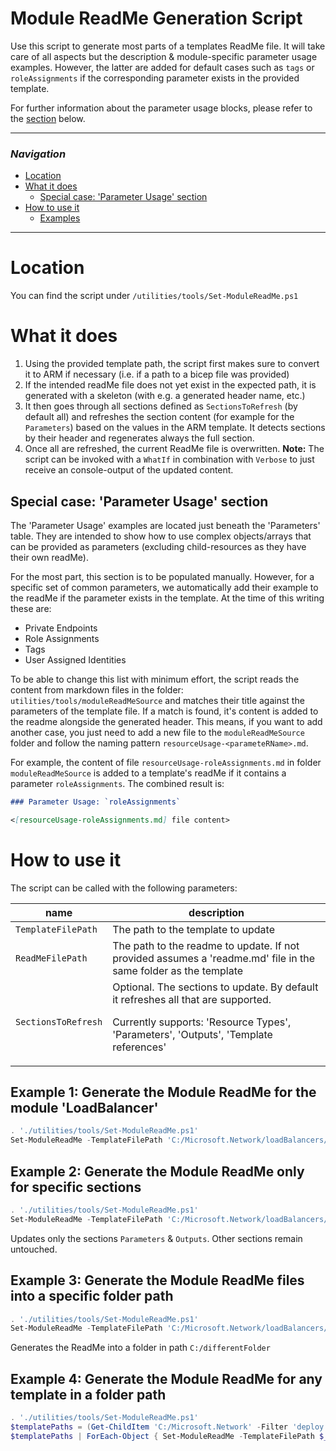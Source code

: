 # Module ReadMe Generation Script

Use this script to generate most parts of a templates ReadMe file. It will take care of all aspects but the description & module-specific parameter usage examples. However, the latter are added for default cases such as `tags` or `roleAssignments` if the corresponding parameter exists in the provided template.

For further information about the parameter usage blocks, please refer to the [section](#special-case-parameter-usage-section) below.

---

### _Navigation_

- [Location](#location)
- [What it does](#what-it-does)
  - [Special case: 'Parameter Usage' section](#special-case-parameter-usage-section)
- [How to use it](#how-to-use-it)
  - [Examples](#examples)

---
# Location

You can find the script under `/utilities/tools/Set-ModuleReadMe.ps1`

# What it does

1. Using the provided template path, the script first makes sure to convert it to ARM if necessary (i.e. if a path to a bicep file was provided)
1. If the intended readMe file does not yet exist in the expected path, it is generated with a skeleton (with e.g. a generated header name, etc.)
1. It then goes through all sections defined as `SectionsToRefresh` (by default all) and refreshes the section content (for example for the `Parameters`) based on the values in the ARM template. It detects sections by their header and regenerates always the full section.
1. Once all are refreshed, the current ReadMe file is overwritten. **Note:** The script can be invoked with a `WhatIf` in combination with `Verbose` to just receive an console-output of the updated content.

## Special case: 'Parameter Usage' section

The 'Parameter Usage' examples are located just beneath the 'Parameters' table. They are intended to show how to use complex objects/arrays that can be provided as parameters (excluding child-resources as they have their own readMe).

For the most part, this section is to be populated manually. However, for a specific set of common parameters, we automatically add their example to the readMe if the parameter exists in the template. At the time of this writing these are:
- Private Endpoints
- Role Assignments
- Tags
- User Assigned Identities

To be able to change this list with minimum effort, the script reads the content from markdown files in the folder: `utilities/tools/moduleReadMeSource` and matches their title against the parameters of the template file. If a match is found, it's content is added to the readme alongside the generated header. This means, if you want to add another case, you just need to add a new file to the `moduleReadMeSource` folder and follow the naming pattern `resourceUsage-<parameteRName>.md`.

For example, the content of file `resourceUsage-roleAssignments.md` in folder `moduleReadMeSource` is added to a template's readMe if it contains a parameter `roleAssignments`. The combined result is:

```markdown
### Parameter Usage: `roleAssignments`

<[resourceUsage-roleAssignments.md] file content>
```

# How to use it

The script can be called with the following parameters:

| name | description |
|-|-|
| `TemplateFilePath` | The path to the template to update |
| `ReadMeFilePath` | The path to the readme to update. If not provided assumes a 'readme.md' file in the same folder as the template |
| `SectionsToRefresh` | Optional. The sections to update. By default it refreshes all that are supported. <p> Currently supports: 'Resource Types', 'Parameters', 'Outputs', 'Template references' |


## Example 1: Generate the Module ReadMe for the module 'LoadBalancer'
```powershell
. './utilities/tools/Set-ModuleReadMe.ps1'
Set-ModuleReadMe -TemplateFilePath 'C:/Microsoft.Network/loadBalancers/deploy.bicep'
```

## Example 2: Generate the Module ReadMe only for specific sections

```powershell
. './utilities/tools/Set-ModuleReadMe.ps1'
Set-ModuleReadMe -TemplateFilePath 'C:/Microsoft.Network/loadBalancers/deploy.bicep' -SectionsToRefresh @('Parameters', 'Outputs')
```
Updates only the sections `Parameters` & `Outputs`. Other sections remain untouched.

## Example 3: Generate the Module ReadMe files into a specific folder path

```powershell
. './utilities/tools/Set-ModuleReadMe.ps1'
Set-ModuleReadMe -TemplateFilePath 'C:/Microsoft.Network/loadBalancers/deploy.bicep' -ReadMeFilePath 'C:/differentFolder'
```
Generates the ReadMe into a folder in path `C:/differentFolder`

## Example 4: Generate the Module ReadMe for any template in a folder path
```powershell
. './utilities/tools/Set-ModuleReadMe.ps1'
$templatePaths = (Get-ChildItem 'C:/Microsoft.Network' -Filter 'deploy.bicep' -Recurse).FullName
$templatePaths | ForEach-Object { Set-ModuleReadMe -TemplateFilePath $_ }
```
